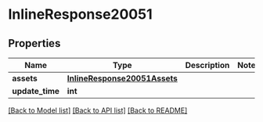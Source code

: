 # InlineResponse20051

## Properties
Name | Type | Description | Notes
------------ | ------------- | ------------- | -------------
**assets** | [**InlineResponse20051Assets**](InlineResponse20051Assets.md) |  | 
**update_time** | **int** |  | 

[[Back to Model list]](../README.md#documentation-for-models) [[Back to API list]](../README.md#documentation-for-api-endpoints) [[Back to README]](../README.md)

